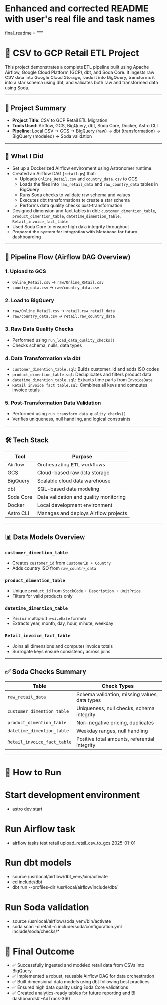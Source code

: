 # Enhanced and corrected README with user's real file and task names
final_readme = """
# 🛒 CSV to GCP Retail ETL Project

This project demonstrates a complete ETL pipeline built using Apache Airflow, Google Cloud Platform (GCP), dbt, and Soda Core. It ingests raw CSV data into Google Cloud Storage, loads it into BigQuery, transforms it into a star schema using dbt, and validates both raw and transformed data using Soda.

---

## 📌 Project Summary

- **Project Title**: CSV to GCP Retail ETL Migration
- **Tools Used**: Airflow, GCS, BigQuery, dbt, Soda Core, Docker, Astro CLI
- **Pipeline**: Local CSV → GCS → BigQuery (raw) → dbt (transformation) → BigQuery (modeled) → Soda validation

---

## 🧠 What I Did

- Set up a Dockerized Airflow environment using Astronomer runtime.
- Created an Airflow DAG (`retail.py`) that:
  - Uploads `Online_Retail.csv` and `country_data.csv` to GCS
  - Loads the files into `raw_retail_data` and `raw_country_data` tables in BigQuery
  - Runs Soda checks to validate raw schema and values
  - Executes dbt transformations to create a star schema
  - Performs data quality checks post-transformation
- Designed dimension and fact tables in dbt: `customer_dimention_table`, `product_dimention_table`, `datetime_dimention_table`, `Retail_invoice_fact_table`
- Used Soda Core to ensure high data integrity throughout
- Prepared the system for integration with Metabase for future dashboarding

---

## 🔄 Pipeline Flow (Airflow DAG Overview)

### 1. Upload to GCS
- `Online_Retail.csv` → `raw/Online_Retail.csv`
- `country_data.csv` → `raw/country_data.csv`

### 2. Load to BigQuery
- `raw/Online_Retail.csv` → `retail.raw_retail_data`
- `raw/country_data.csv` → `retail.raw_country_data`

### 3. Raw Data Quality Checks
- Performed using `run_load_data_quality_checks()`
- Checks schema, nulls, data types

### 4. Data Transformation via dbt
- `customer_dimention_table.sql`: Builds customer_id and adds ISO codes
- `product_dimention_table.sql`: Deduplicates and filters product data
- `datetime_dimention_table.sql`: Extracts time parts from `InvoiceDate`
- `Retail_invoice_fact_table.sql`: Combines all keys and computes invoice totals

### 5. Post-Transformation Data Validation
- Performed using `run_transform_data_quality_checks()`
- Verifies uniqueness, null handling, and logical constraints

---

## 🛠️ Tech Stack

| Tool      | Purpose                                |
|-----------|----------------------------------------|
| Airflow   | Orchestrating ETL workflows            |
| GCS       | Cloud-based raw data storage           |
| BigQuery  | Scalable cloud data warehouse          |
| dbt       | SQL-based data modeling                |
| Soda Core | Data validation and quality monitoring |
| Docker    | Local development environment          |
| Astro CLI | Manages and deploys Airflow projects   |

---

## 📊 Data Models Overview

### `customer_dimention_table`
- Creates `customer_id` from `CustomerID + Country`
- Adds country ISO from `raw_country_data`

### `product_dimention_table`
- Unique `product_id` from `StockCode + Description + UnitPrice`
- Filters for valid products only

### `datetime_dimention_table`
- Parses multiple `InvoiceDate` formats
- Extracts year, month, day, hour, minute, weekday

### `Retail_invoice_fact_table`
- Joins all dimensions and computes invoice totals
- Surrogate keys ensure consistency across joins

---

## ✅ Soda Checks Summary

| Table                           | Check Types                                  |
|---------------------------------|-----------------------------------------------|
| `raw_retail_data`               | Schema validation, missing values, data types |
| `customer_dimention_table`      | Uniqueness, null checks, schema integrity     |
| `product_dimention_table`       | Non-negative pricing, duplicates              |
| `datetime_dimention_table`      | Weekday ranges, null handling                 |
| `Retail_invoice_fact_table`     | Positive total amounts, referential integrity |
---


# 🧪 How to Run
# Start development environment
- astro dev start

# Run Airflow task
- airflow tasks test retail upload_retail_csv_to_gcs 2025-01-01

# Run dbt models
- source /usr/local/airflow/dbt_venv/bin/activate
- cd include/dbt
- dbt run --profiles-dir /usr/local/airflow/include/dbt/

# Run Soda validation
- source /usr/local/airflow/soda_venv/bin/activate
- soda scan -d retail -c include/soda/configuration.yml include/soda/checks/*


# 🎯 Final Outcome
- ✅ Successfully ingested and modeled retail data from CSVs into BigQuery
- ✅ Implemented a robust, reusable Airflow DAG for data orchestration
- ✅ Built dimensional data models using dbt following best practices
- ✅ Ensured high data quality using Soda Core validations
- ✅ Created analytics-ready tables for future reporting and BI dashboards#   - A d T r a c k - 3 6 0  
 